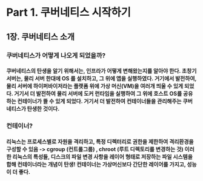 Part 1. 쿠버네티스 시작하기 
======================

1장. 쿠버네티스 소개 
----------------
### 쿠버네티스가 어떻게 나오게 되었을까? 
#### 쿠버네티스의 탄생을 알기 위해서는, 인프라가 어떻게 변해왔는지를 알아야 한다.    초창기 서버는, 물리 서버 한대에 OS 를 설치하고, 그 위에 앱을 실행하였다.    거기에서 발전하여, 물리 서버에 하이퍼바이저라는 플랫폼 위에 가상 머신(VM)을 여러개 띄울 수 있게 되었다. 거기서 더 발전하여 물리 서버에 도커 런타임을 실행하여 그 위에 호스트 OS를 공유하는 컨테이너가 뜰 수 있게 되었다. 거기서 더 발전하여 컨테이너들을 관리해주는 쿠버네티스가 탄생한 것이다. 

### 컨테이너? 
#### 리눅스는 프로세스별로 자원을 격리하고, 특정 디렉터리로 권한을 제한하여 격리환경을 구성할 수 있음  -> cgroup (컨트롤그룹) , chroot (루트 디렉토리를 변경하는 것) 이러한 리눅스의 특성들, 디스크의 파일 변경 사항을 레이어 형태로 저장하는 파일 시스템을 합해 컨테이너라는 개념이 탄생! 컨테이너는 가상머신보다 간단한 레이어를 가지고, 성능이 더 좋다. 

